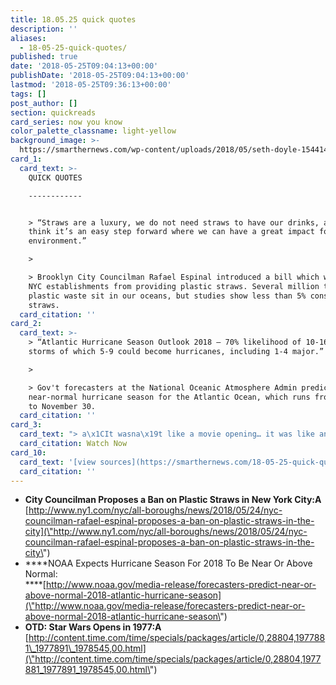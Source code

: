 ```yaml
---
title: 18.05.25 quick quotes
description: ''
aliases:
  - 18-05-25-quick-quotes/
published: true
date: '2018-05-25T09:04:13+00:00'
publishDate: '2018-05-25T09:04:13+00:00'
lastmod: '2018-05-25T09:36:13+00:00'
tags: []
post_author: []
section: quickreads
card_series: now you know
color_palette_classname: light-yellow
background_image: >-
  https://smarthernews.com/wp-content/uploads/2018/05/seth-doyle-154414-unsplash-scaled.jpg
card_1:
  card_text: >-
    QUICK QUOTES

    ------------


    > “Straws are a luxury, we do not need straws to have our drinks, and I
    think it’s an easy step forward where we can have a great impact for our
    environment.”

    > 

    > Brooklyn City Councilman Rafael Espinal introduced a bill which would ban
    NYC establishments from providing plastic straws. Several million tons of
    plastic waste sit in our oceans, but studies show less than 5% consists of
    straws.
  card_citation: ''
card_2:
  card_text: >-
    > “Atlantic Hurricane Season Outlook 2018 — 70% likelihood of 10-16 named
    storms of which 5-9 could become hurricanes, including 1-4 major.”

    > 

    > Gov't forecasters at the National Oceanic Atmosphere Admin predict a
    near-normal hurricane season for the Atlantic Ocean, which runs from June 1
    to November 30.
  card_citation: ''
card_3:
  card_text: "> a\x1CIt wasna\x19t like a movie opening… it was like an earthquake.a\x1D\n> \n> Actress Carrie Fisher, who played Princess Leia, later described \"Star Wars\" opening credits to Time Magazine. The 1st of the George Lucas' Star Wars movies \"Episode IV: A New Hope\" opened on this day in 1977 raking in $800M in worldwide ticket sales. The saga continues this weekend as \"Solo\" hits theaters.\n\n[Watch Now](https://www.youtube.com/embed/nH-jLrirmM8?enablejsapi=1&autoplay=1&rel=0)"
  card_citation: Watch Now
card_10:
  card_text: '[view sources](https://smarthernews.com/18-05-25-quick-quotes/)'
  card_citation: ''
---
```

*   **City Councilman Proposes a Ban on Plastic Straws in New York City:A**  
    [http://www.ny1.com/nyc/all-boroughs/news/2018/05/24/nyc-councilman-rafael-espinal-proposes-a-ban-on-plastic-straws-in-the-city](\"http://www.ny1.com/nyc/all-boroughs/news/2018/05/24/nyc-councilman-rafael-espinal-proposes-a-ban-on-plastic-straws-in-the-city\")
*   ****NOAA Expects Hurricane Season For 2018 To Be Near Or Above Normal:  
    ****[http://www.noaa.gov/media-release/forecasters-predict-near-or-above-normal-2018-atlantic-hurricane-season](\"http://www.noaa.gov/media-release/forecasters-predict-near-or-above-normal-2018-atlantic-hurricane-season\")
*   **OTD: Star Wars Opens in 1977:A**  
    [http://content.time.com/time/specials/packages/article/0,28804,1977881\_1977891\_1978545,00.html](\"http://content.time.com/time/specials/packages/article/0,28804,1977881_1977891_1978545,00.html\")